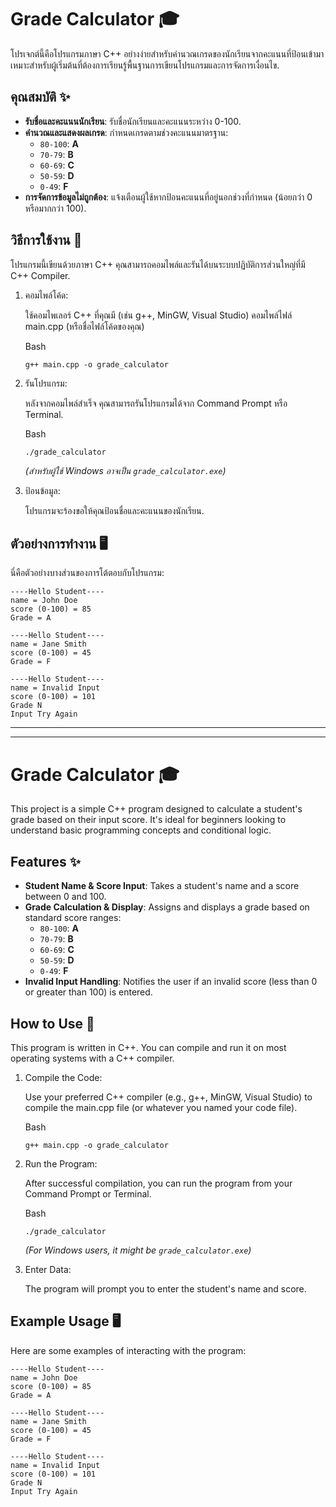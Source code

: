 # Grade Calculator 🎓

โปรเจกต์นี้คือโปรแกรมภาษา C++ อย่างง่ายสำหรับคำนวณเกรดของนักเรียนจากคะแนนที่ป้อนเข้ามา เหมาะสำหรับผู้เริ่มต้นที่ต้องการเรียนรู้พื้นฐานการเขียนโปรแกรมและการจัดการเงื่อนไข.

## คุณสมบัติ ✨

-   **รับชื่อและคะแนนนักเรียน**: รับชื่อนักเรียนและคะแนนระหว่าง 0-100.
-   **คำนวณและแสดงผลเกรด**: กำหนดเกรดตามช่วงคะแนนมาตรฐาน:
    -   `80-100`: **A**
    -   `70-79`: **B**
    -   `60-69`: **C**
    -   `50-59`: **D**
    -   `0-49`: **F**
-   **การจัดการข้อมูลไม่ถูกต้อง**: แจ้งเตือนผู้ใช้หากป้อนคะแนนที่อยู่นอกช่วงที่กำหนด (น้อยกว่า 0 หรือมากกว่า 100).

## วิธีการใช้งาน 🚀

โปรแกรมนี้เขียนด้วยภาษา C++ คุณสามารถคอมไพล์และรันได้บนระบบปฏิบัติการส่วนใหญ่ที่มี C++ Compiler.

1.  คอมไพล์โค้ด:
    
    ใช้คอมไพเลอร์ C++ ที่คุณมี (เช่น g++, MinGW, Visual Studio) คอมไพล์ไฟล์ main.cpp (หรือชื่อไฟล์โค้ดของคุณ)
    
    Bash
    
    ```
    g++ main.cpp -o grade_calculator
    
    ```
    
2.  รันโปรแกรม:
    
    หลังจากคอมไพล์สำเร็จ คุณสามารถรันโปรแกรมได้จาก Command Prompt หรือ Terminal.
    
    Bash
    
    ```
    ./grade_calculator
    
    ```
    
    _(สำหรับผู้ใช้ Windows อาจเป็น `grade_calculator.exe`)_
    
3.  ป้อนข้อมูล:
    
    โปรแกรมจะร้องขอให้คุณป้อนชื่อและคะแนนของนักเรียน.
    

## ตัวอย่างการทำงาน 🖥️

นี่คือตัวอย่างบางส่วนของการโต้ตอบกับโปรแกรม:

```
----Hello Student----
name = John Doe
score (0-100) = 85
Grade = A

```

```
----Hello Student----
name = Jane Smith
score (0-100) = 45
Grade = F

```

```
----Hello Student----
name = Invalid Input
score (0-100) = 101
Grade N
Input Try Again

```

----------

----------

# Grade Calculator 🎓

This project is a simple C++ program designed to calculate a student's grade based on their input score. It's ideal for beginners looking to understand basic programming concepts and conditional logic.

## Features ✨

-   **Student Name & Score Input**: Takes a student's name and a score between 0 and 100.
-   **Grade Calculation & Display**: Assigns and displays a grade based on standard score ranges:
    -   `80-100`: **A**
    -   `70-79`: **B**
    -   `60-69`: **C**
    -   `50-59`: **D**
    -   `0-49`: **F**
-   **Invalid Input Handling**: Notifies the user if an invalid score (less than 0 or greater than 100) is entered.

## How to Use 🚀

This program is written in C++. You can compile and run it on most operating systems with a C++ compiler.

1.  Compile the Code:
    
    Use your preferred C++ compiler (e.g., g++, MinGW, Visual Studio) to compile the main.cpp file (or whatever you named your code file).
    
    Bash
    
    ```
    g++ main.cpp -o grade_calculator
    
    ```
    
2.  Run the Program:
    
    After successful compilation, you can run the program from your Command Prompt or Terminal.
    
    Bash
    
    ```
    ./grade_calculator
    
    ```
    
    _(For Windows users, it might be `grade_calculator.exe`)_
    
3.  Enter Data:
    
    The program will prompt you to enter the student's name and score.
    

## Example Usage 🖥️

Here are some examples of interacting with the program:

```
----Hello Student----
name = John Doe
score (0-100) = 85
Grade = A

```

```
----Hello Student----
name = Jane Smith
score (0-100) = 45
Grade = F

```

```
----Hello Student----
name = Invalid Input
score (0-100) = 101
Grade N
Input Try Again

```